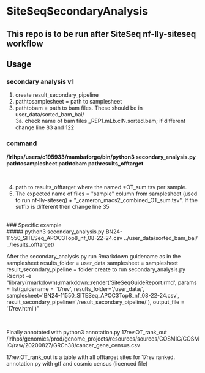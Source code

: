 # SiteSeqSecondaryAnalysis

## This repo is to be run after SiteSeq nf-lly-siteseq workflow

## Usage
### secondary analysis v1 
1. create result_secondary_pipeline
2. pathtosamplesheet = path to samplesheet
3. pathtobam = path to bam files. These should be in user_data/sorted_bam_bai/<br />
3a. check name of bam files _REP1.mLb.clN.sorted.bam; if different change line 83 and 122<br />

### command <br />
**/lrlhps/users/c195933/mambaforge/bin/python3 secondary_analysis.py pathtosamplesheet pathtobam pathresults_offtarget**

<br />

4. path to results_offtarget where the named *OT_sum.tsv per sample. <br />
5. The expected name of files = "sample" column from samplesheet (used to run nf-lly-siteseq) + "_cameron_macs2_combined_OT_sum.tsv". If the suffix is different then 
change line 35


<br />
### Specific example

<br />
##### python3 secondary_analysis.py BN24-11550_SITESeq_APOC3Top8_nf_08-22-24.csv ../user_data/sorted_bam_bai/ ../results_offtarget/
<br />


After the secondary_analysis.py run Rmarkdown
guidename as in the samplesheet 
results_folder = user_data
samplesheet = samplesheet
result_secondary_pipeline = folder create to run secondary_analysis.py
Rscript -e "library(rmarkdown);rmarkdown::render('SiteSeqGuideReport.rmd',  params = list(guidename = '17rev', results_folder='/user_data/', samplesheet='BN24-11550_SITESeq_APOC3Top8_nf_08-22-24.csv', result_secondary_pipeline='/result_secondary_pipeline/'), output_file = '17rev.html')"

<br />

Finally annotated with 
python3 annotation.py 17rev.OT_rank_out /lrlhps/genomics/prod/genome_projects/resources/sources/COSMIC/COSMIC/raw/20200827/GRCh38/cancer_gene_census.csv

17rev.OT_rank_out is a table with all offtarget sites for 17rev ranked. annotation.py with gtf and cosmic census (licenced file)


